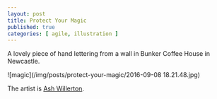 ```yaml
---
layout: post
title: Protect Your Magic
published: true
categories: [ agile, illustration ]
---
```


A lovely piece of hand lettering from a wall in Bunker Coffee House in Newcastle.

![magic](/img/posts/protect-your-magic/2016-09-08 18.21.48.jpg)

The artist is <a href="http://www.ashleywillerton.com/about/">Ash Willerton</a>.
